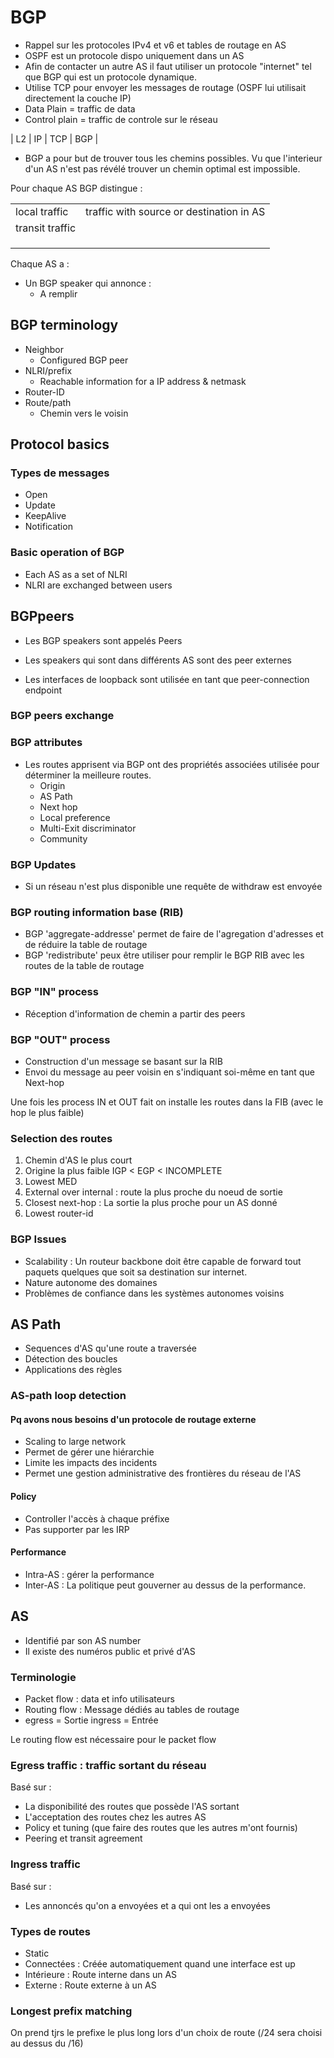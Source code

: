 # BGP

- Rappel sur les protocoles IPv4 et v6 et tables de routage en AS
- OSPF est un protocole dispo uniquement dans un AS
- Afin de contacter un autre AS il faut utiliser un protocole "internet" tel que BGP qui est un protocole dynamique.
- Utilise TCP pour envoyer les messages de routage (OSPF lui utilisait directement la couche IP)
- Data Plain = traffic de data
- Control plain = traffic de controle sur le réseau

| L2 | IP | TCP | BGP |

- BGP a pour but de trouver tous les chemins possibles. Vu que l'interieur d'un AS n'est pas révélé trouver un chemin optimal est impossible.

Pour chaque AS BGP distingue :

|                 |                                          |
|-----------------|------------------------------------------|
| local traffic   | traffic with source or destination in AS |
| transit traffic |                                          |
|                 |                                          |
|                 |                                          |
|                 |                                          |

Chaque AS a :

- Un BGP speaker qui annonce :
    - A remplir

## BGP terminology

- Neighbor
    - Configured BGP peer
- NLRI/prefix
    - Reachable information for a IP address & netmask
- Router-ID
- Route/path
    - Chemin vers le voisin 

## Protocol basics 

### Types de messages
   
- Open
- Update
- KeepAlive
- Notification

### Basic operation of BGP

- Each AS as a set of NLRI
- NLRI are exchanged between users

## BGPpeers

- Les BGP speakers sont appelés Peers
- Les speakers qui sont dans différents AS sont des peer externes

- Les interfaces de loopback sont utilisée en tant que peer-connection endpoint

### BGP peers exchange

### BGP attributes

- Les routes apprisent via BGP ont des propriétés associées utilisée pour déterminer la meilleure routes.
    - Origin
    - AS Path
    - Next hop
    - Local preference
    - Multi-Exit discriminator
    - Community

### BGP Updates

- Si un réseau n'est plus disponible une requête de withdraw est envoyée

### BGP routing information base (RIB)

- BGP 'aggregate-addresse' permet de faire de l'agregation d'adresses et de réduire la table de routage
- BGP 'redistribute' peux être utiliser pour remplir le BGP RIB avec les routes de la table de routage

### BGP "IN" process

- Réception d'information de chemin a partir des peers

### BGP "OUT" process

- Construction d'un message se basant sur la RIB
- Envoi du message au peer voisin en s'indiquant soi-même en tant que Next-hop

Une fois les process IN et OUT fait on installe les routes dans la FIB (avec le hop le plus faible)

### Selection des routes

1) Chemin d'AS le plus court
2) Origine la plus faible IGP < EGP < INCOMPLETE
3) Lowest MED 
4) External over internal : route la plus proche du noeud de sortie
5) Closest next-hop : La sortie la plus proche pour un AS donné
6) Lowest router-id

### BGP Issues

- Scalability : Un routeur backbone doit être capable de forward tout paquets quelques que soit sa destination sur internet.
- Nature autonome des domaines
- Problèmes de confiance dans les systèmes autonomes voisins

## AS Path

- Sequences d'AS qu'une route a traversée
- Détection des boucles
- Applications des règles

### AS-path loop detection



#### Pq avons nous besoins d'un protocole de routage externe

- Scaling to large network
- Permet de gérer une hiérarchie
- Limite les impacts des incidents
- Permet une gestion administrative des frontières du réseau de l'AS

#### Policy 

- Controller l'accès à chaque préfixe
- Pas supporter par les IRP

#### Performance

- Intra-AS : gérer la performance
- Inter-AS : La politique peut gouverner au dessus de la performance.


## AS

- Identifié par son AS number
- Il existe des numéros public et privé d'AS

### Terminologie

- Packet flow : data et info utilisateurs
- Routing flow : Message dédiés au tables de routage
- egress = Sortie ingress = Entrée

Le routing flow est nécessaire pour le packet flow

### Egress traffic : traffic sortant du réseau

Basé sur :

- La disponibilité des routes que possède l'AS sortant
- L'acceptation des routes chez les autres AS
- Policy et tuning (que faire des routes que les autres m'ont fournis)
- Peering et transit agreement

### Ingress traffic

Basé sur :

- Les annoncés qu'on a envoyées et a qui ont les a envoyées

### Types de routes

- Static
- Connectées : Créée automatiquement quand une interface est up
- Intérieure : Route interne dans un AS
- Externe : Route externe à un AS

### Longest prefix matching

On prend tjrs le prefixe le plus long lors d'un choix de route (/24 sera choisi au dessus du /16)

